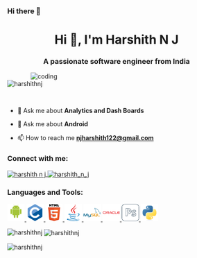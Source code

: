 ### Hi there 👋
<h1 align="center">Hi 👋, I'm Harshith N J</h1>
<h3 align="center">A passionate software engineer from India</h3>
<img align="right" alt="coding" width="450" src="https://www.vecteezy.com/video/11868785-animated-isolated-coding-specialist-window-with-typing-web-developer-looped-flat-2d-character-4k-video-footage-with-alpha-channel-programming-colorful-animation-for-mobile-website-social-media">

<p align="left"> <img src="https://komarev.com/ghpvc/?username=harshithnj&label=Profile%20views&color=0e75b6&style=flat" alt="harshithnj" /> </p>

<p align="left"> <a href="https://twitter.com/" target="blank"><img src="[https://img.shields.io/twitter/follow/?logo=twitter&style=for-the-badge](https://img.shields.io/twitter/follow/twitter?style=social)" alt="" /></a> </p>

- 💬 Ask me about **Analytics and Dash Boards**
- 💬 Ask me about **Android**

- 📫 How to reach me **njharshith122@gmail.com**

<h3 align="left">Connect with me:</h3>
<p align="left">
  <a href="https://linkedin.com/in/harshith n j" target="blank">
    <img align="center" src="https://raw.githubusercontent.com/rahuldkjain/github-profile-readme-generator/master/src/images/icons/Social/linked-in-alt.svg" alt="harshith n j"        height="30" width="40" />
  </a>
  <a href="https://instagram.com/harshith_n_j" target="blank">
    <img align="center" src="https://raw.githubusercontent.com/rahuldkjain/github-profile-readme-generator/master/src/images/icons/Social/instagram.svg" alt="harshith_n_j"           height="30" width="40" />
  </a>
</p>

<h3 align="left">Languages and Tools:</h3>

<p align="left"> 
  <a href="https://developer.android.com" target="_blank" rel="noreferrer"> 
  <img src="https://raw.githubusercontent.com/devicons/devicon/master/icons/android/android-original-wordmark.svg" alt="android" width="40" height="40"/> 
  </a> 
  <a href="https://www.cprogramming.com/" target="_blank" rel="noreferrer"> 
    <img src="https://raw.githubusercontent.com/devicons/devicon/master/icons/c/c-original.svg" alt="c" width="40" height="40"/> 
  </a> 
  <a href="https://www.w3.org/html/" target="_blank" rel="noreferrer"> 
    <img src="https://raw.githubusercontent.com/devicons/devicon/master/icons/html5/html5-original-wordmark.svg" alt="html5" width="40" height="40"/> 
  </a> 
  <a href="https://www.java.com" target="_blank" rel="noreferrer"> 
    <img src="https://raw.githubusercontent.com/devicons/devicon/master/icons/java/java-original.svg" alt="java" width="40" height="40"/> 
  </a> 
  <a href="https://www.mysql.com/" target="_blank" rel="noreferrer"> 
    <img src="https://raw.githubusercontent.com/devicons/devicon/master/icons/mysql/mysql-original-wordmark.svg" alt="mysql" width="40" height="40"/> 
  </a> 
  <a href="https://www.oracle.com/" target="_blank" rel="noreferrer"> 
    <img src="https://raw.githubusercontent.com/devicons/devicon/master/icons/oracle/oracle-original.svg" alt="oracle" width="40" height="40"/> 
  </a> 
  <a href="https://www.photoshop.com/en" target="_blank" rel="noreferrer"> 
    <img src="https://raw.githubusercontent.com/devicons/devicon/master/icons/photoshop/photoshop-line.svg" alt="photoshop" width="40" height="40"/> 
  </a> 
  <a href="https://www.python.org" target="_blank" rel="noreferrer"> 
    <img src="https://raw.githubusercontent.com/devicons/devicon/master/icons/python/python-original.svg" alt="python" width="40" height="40"/> 
  </a> 
</p>

<p>
  <img align="left" src="https://github-readme-stats.vercel.app/api/top-langs?username=harshithnj&show_icons=true&locale=en&layout=compact" alt="harshithnj" />
</p>

<p>&nbsp;<img align="center" src="https://github-readme-stats.vercel.app/api?username=harshithnj&show_icons=true&locale=en" alt="harshithnj" /></p>

<p><img align="center" src="https://github-readme-streak-stats.herokuapp.com/?user=harshithnj&" alt="harshithnj" /></p>
